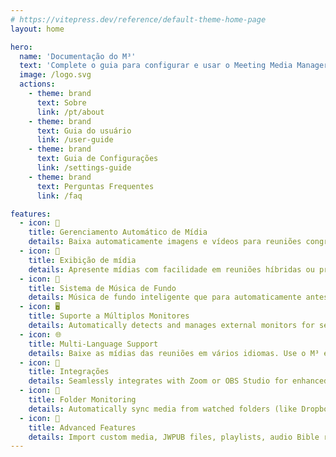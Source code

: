 ```yaml
---
# https://vitepress.dev/reference/default-theme-home-page
layout: home

hero:
  name: 'Documentação do M³'
  text: 'Complete o guia para configurar e usar o Meeting Media Manager'
  image: /logo.svg
  actions:
    - theme: brand
      text: Sobre
      link: /pt/about
    - theme: brand
      text: Guia do usuário
      link: /user-guide
    - theme: brand
      text: Guia de Configurações
      link: /settings-guide
    - theme: brand
      text: Perguntas Frequentes
      link: /faq

features:
  - icon: 🚀
    title: Gerenciamento Automático de Mídia
    details: Baixa automaticamente imagens e vídeos para reuniões congregacionais em qualquer idioma disponível no site oficial das Testemunhas de Jeová.
  - icon: 🎦
    title: Exibição de mídia
    details: Apresente mídias com facilidade em reuniões híbridas ou presenciais, utilizando controles avançados, recursos de zoom e movimentação e opções de temporização personalizadas.
  - icon: 🎵
    title: Sistema de Música de Fundo
    details: Música de fundo inteligente que para automaticamente antes do início das reuniões e pode ser reiniciada com um clique após o término.
  - icon: 🖥️
    title: Suporte a Múltiplos Monitores
    details: Automatically detects and manages external monitors for seamless media presentations and website sharing.
  - icon: 🌐
    title: Multi-Language Support
    details: Baixe as mídias das reuniões em vários idiomas. Use o M³ em seu idioma ou em vários disponíveis.
  - icon: 🧩
    title: Integrações
    details: Seamlessly integrates with Zoom or OBS Studio for enhanced media management and playback during meetings.
  - icon: 📁
    title: Folder Monitoring
    details: Automatically sync media from watched folders (like Dropbox or OneDrive) and export media to folders.
  - icon: 🎯
    title: Advanced Features
    details: Import custom media, JWPUB files, playlists, audio Bible recordings, and manage multiple congregations.
---
```

